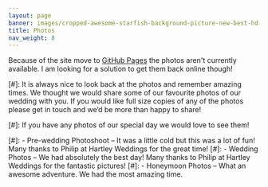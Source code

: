 ```yaml
---
layout: page
banner: images/cropped-awesome-starfish-background-picture-new-best-hd-wallpapers-of-starfish-2.jpg
title: Photos
nav_weight: 8
---
```


Because of the site move to [GitHub Pages](https://pages.github.com/) the photos aren't currently available. I am looking for a solution to get them back online though!

[#]: It is always nice to look back at the photos and remember amazing times. We thought we would share some of our favourite photos of our wedding with you. If you would like full size copies of any of the photos please get in touch and we’d be more than happy to share!

[#]: If you have any photos of our special day we would love to see them!

[#]: - Pre-wedding Photoshoot – It was a little cold but this was a lot of fun! Many thanks to Philip at Hartley Weddings  for the great time!
[#]: - Wedding Photos  – We had absolutely the best day! Many thanks to Philip at Hartley Weddings for the fantastic pictures!
[#]: - Honeymoon Photos – What an awesome adventure. We had the most amazing time.